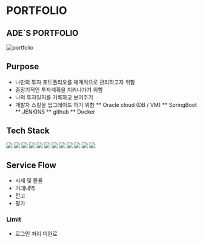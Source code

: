 # PORTFOLIO

## ADE`S PORTFOLIO

![portfolio](https://user-images.githubusercontent.com/29768432/187613605-785e98de-57c2-4039-82c1-760a0f5f8418.jpg)

## Purpose
* 나만의 투자 포트폴리오를 체계적으로 관리하고자 위함
* 중장기적인 투자계획을 지켜나가기 위함
* 나의 투자일지를 기록하고 보여주기 
* 개발자 스킬을 업그레이드 하기 위함
 ** Oracle cloud (DB / VM)
 ** SpringBoot 
 ** JENKINS
 ** github
 ** Docker

## Tech Stack
<img src="https://img.shields.io/badge/JAVA-007396?style=for-the-badge&logo=java&logoColor=white"> <img src="https://img.shields.io/badge/Spring Boot-6DB33F?style=for-the-badge&logo=Spring&logoColor=white"> <img src="https://img.shields.io/badge/oracle-F80000?style=for-the-badge&logo=oracle&logoColor=white"> <img src="https://img.shields.io/badge/Apache Maven-C71A36?style=for-the-badge&logo=aws&logoColor=white">
<img src="https://img.shields.io/badge/javascript-F7DF1E?style=for-the-badge&logo=javascript&logoColor=black"> <img src="https://img.shields.io/badge/jquery-0769AD?style=for-the-badge&logo=jquery&logoColor=white"> <img src="https://img.shields.io/badge/HTML5-E34F26?style=for-the-badge&logo=html5&logoColor=white"> <img src="https://img.shields.io/badge/css-1572B6?style=for-the-badge&logo=css3&logoColor=white"> <img src="https://img.shields.io/badge/bootstrap-7952B3?style=for-the-badge&logo=bootstrap&logoColor=white">
<img src="https://img.shields.io/badge/github-181717?style=for-the-badge&logo=github&logoColor=white"> <img src="https://img.shields.io/badge/Docker-2496ED?style=for-the-badge&logo=aws&logoColor=white">
<img src="https://img.shields.io/badge/linux-FCC624?style=for-the-badge&logo=linux&logoColor=black">

## Service Flow
 * 시세 및 환율
 * 거래내역 
 * 잔고
 * 평가

### Limit
* 로그인 처리 미완료
